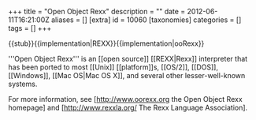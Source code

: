 +++
title = "Open Object Rexx"
description = ""
date = 2012-06-11T16:21:00Z
aliases = []
[extra]
id = 10060
[taxonomies]
categories = []
tags = []
+++

{{stub}}{{implementation|REXX}}{{implementation|ooRexx}}

'''Open Object Rexx''' is an [[open source]] [[REXX|Rexx]] interpreter that has been ported to most [[Unix]] [[platform]]s, [[OS/2]], [[DOS]], [[Windows]], [[Mac OS|Mac OS X]], and several other lesser-well-known systems.

For more information, see [http://www.oorexx.org the Open Object Rexx homepage] and [http://www.rexxla.org/ The Rexx Language Association].
